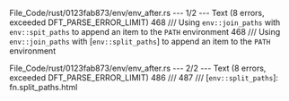File_Code/rust/0123fab873/env/env_after.rs --- 1/2 --- Text (8 errors, exceeded DFT_PARSE_ERROR_LIMIT)
468 /// Using `env::join_paths` with `env::spit_paths` to append an item to the `PATH` environment                                                           468 /// Using `env::join_paths` with [`env::split_paths`] to append an item to the `PATH` environment

File_Code/rust/0123fab873/env/env_after.rs --- 2/2 --- Text (8 errors, exceeded DFT_PARSE_ERROR_LIMIT)
                                                                                                                                                             486 ///
                                                                                                                                                             487 /// [`env::split_paths`]: fn.split_paths.html

